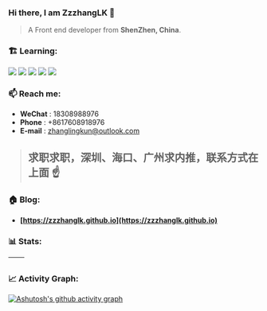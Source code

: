 ### Hi there, I am ZzzhangLK 👋

> A Front end developer from **ShenZhen, China**.

### 🏗️ Learning:

<code><img src="https://img.shields.io/badge/typescript-%23007ACC.svg?style=for-the-badge&logo=typescript&logoColor=white"/></code>
<code><img src="https://img.shields.io/badge/react-%2320232a.svg?style=for-the-badge&logo=react&logoColor=%2361DAFB"/></code>
<code><img src="https://img.shields.io/badge/node.js-6DA55F?style=for-the-badge&logo=node.js&logoColor=white"/></code>
<code><img src="https://img.shields.io/badge/nestjs-%23E0234E.svg?style=for-the-badge&logo=nestjs&logoColor=white"/></code>
<code><img src="https://img.shields.io/badge/vuejs-%2335495e.svg?style=for-the-badge&logo=vuedotjs&logoColor=%234FC08D"/></code>

### 📫 Reach me:

- **WeChat** : 18308988976
- **Phone** : +8617608918976
- **E-mail** : zhanglingkun@outlook.com

> ## 求职求职，深圳、海口、广州求内推，联系方式在上面 ☝️

### 🏠 Blog:

- **[https://zzzhanglk.github.io](https://zzzhanglk.github.io)**

### 📊 Stats:

| <img align="center" src="https://github-readme-stats.vercel.app/api?username=ZzzhangLK&show_icons=true&theme=buefy&hide_border=true&rank_icon=github" alt="" /> | <img align="center" src="https://github-readme-stats.vercel.app/api/top-langs/?username=ZzzhangLK&layout=compact&theme=buefy&hide_border=true" alt="" /> |
| ----------------------------------------------------------------------------------------------------------------------------------------------- | --------------------------------------------------------------------------------------------------------------------------------------------------------- |

### 📈 Activity Graph:

[![Ashutosh's github activity graph](https://github-readme-activity-graph.vercel.app/graph?username=ZzzhangLK&theme=react-dark)](https://github.com/li-jia-nan/github-readme-activity-graph)
